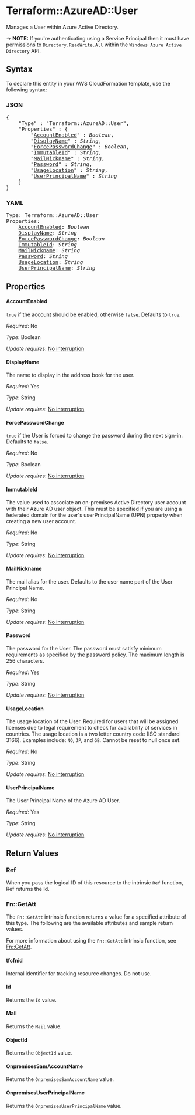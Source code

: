 # Terraform::AzureAD::User

Manages a User within Azure Active Directory.

-> **NOTE:** If you're authenticating using a Service Principal then it must have permissions to `Directory.ReadWrite.All` within the `Windows Azure Active Directory` API.

## Syntax

To declare this entity in your AWS CloudFormation template, use the following syntax:

### JSON

<pre>
{
    "Type" : "Terraform::AzureAD::User",
    "Properties" : {
        "<a href="#accountenabled" title="AccountEnabled">AccountEnabled</a>" : <i>Boolean</i>,
        "<a href="#displayname" title="DisplayName">DisplayName</a>" : <i>String</i>,
        "<a href="#forcepasswordchange" title="ForcePasswordChange">ForcePasswordChange</a>" : <i>Boolean</i>,
        "<a href="#immutableid" title="ImmutableId">ImmutableId</a>" : <i>String</i>,
        "<a href="#mailnickname" title="MailNickname">MailNickname</a>" : <i>String</i>,
        "<a href="#password" title="Password">Password</a>" : <i>String</i>,
        "<a href="#usagelocation" title="UsageLocation">UsageLocation</a>" : <i>String</i>,
        "<a href="#userprincipalname" title="UserPrincipalName">UserPrincipalName</a>" : <i>String</i>
    }
}
</pre>

### YAML

<pre>
Type: Terraform::AzureAD::User
Properties:
    <a href="#accountenabled" title="AccountEnabled">AccountEnabled</a>: <i>Boolean</i>
    <a href="#displayname" title="DisplayName">DisplayName</a>: <i>String</i>
    <a href="#forcepasswordchange" title="ForcePasswordChange">ForcePasswordChange</a>: <i>Boolean</i>
    <a href="#immutableid" title="ImmutableId">ImmutableId</a>: <i>String</i>
    <a href="#mailnickname" title="MailNickname">MailNickname</a>: <i>String</i>
    <a href="#password" title="Password">Password</a>: <i>String</i>
    <a href="#usagelocation" title="UsageLocation">UsageLocation</a>: <i>String</i>
    <a href="#userprincipalname" title="UserPrincipalName">UserPrincipalName</a>: <i>String</i>
</pre>

## Properties

#### AccountEnabled

`true` if the account should be enabled, otherwise `false`. Defaults to `true`.

_Required_: No

_Type_: Boolean

_Update requires_: [No interruption](https://docs.aws.amazon.com/AWSCloudFormation/latest/UserGuide/using-cfn-updating-stacks-update-behaviors.html#update-no-interrupt)

#### DisplayName

The name to display in the address book for the user.

_Required_: Yes

_Type_: String

_Update requires_: [No interruption](https://docs.aws.amazon.com/AWSCloudFormation/latest/UserGuide/using-cfn-updating-stacks-update-behaviors.html#update-no-interrupt)

#### ForcePasswordChange

`true` if the User is forced to change the password during the next sign-in. Defaults to `false`.

_Required_: No

_Type_: Boolean

_Update requires_: [No interruption](https://docs.aws.amazon.com/AWSCloudFormation/latest/UserGuide/using-cfn-updating-stacks-update-behaviors.html#update-no-interrupt)

#### ImmutableId

The value used to associate an on-premises Active Directory user account with their Azure AD user object. This must be specified if you are using a federated domain for the user's userPrincipalName (UPN) property when creating a new user account.

_Required_: No

_Type_: String

_Update requires_: [No interruption](https://docs.aws.amazon.com/AWSCloudFormation/latest/UserGuide/using-cfn-updating-stacks-update-behaviors.html#update-no-interrupt)

#### MailNickname

The mail alias for the user. Defaults to the user name part of the User Principal Name.

_Required_: No

_Type_: String

_Update requires_: [No interruption](https://docs.aws.amazon.com/AWSCloudFormation/latest/UserGuide/using-cfn-updating-stacks-update-behaviors.html#update-no-interrupt)

#### Password

The password for the User. The password must satisfy minimum requirements as specified by the password policy. The maximum length is 256 characters.

_Required_: Yes

_Type_: String

_Update requires_: [No interruption](https://docs.aws.amazon.com/AWSCloudFormation/latest/UserGuide/using-cfn-updating-stacks-update-behaviors.html#update-no-interrupt)

#### UsageLocation

The usage location of the User. Required for users that will be assigned licenses due to legal requirement to check for availability of services in countries. The usage location is a two letter country code (ISO standard 3166). Examples include: `NO`, `JP`, and `GB`. Cannot be reset to null once set.

_Required_: No

_Type_: String

_Update requires_: [No interruption](https://docs.aws.amazon.com/AWSCloudFormation/latest/UserGuide/using-cfn-updating-stacks-update-behaviors.html#update-no-interrupt)

#### UserPrincipalName

The User Principal Name of the Azure AD User.

_Required_: Yes

_Type_: String

_Update requires_: [No interruption](https://docs.aws.amazon.com/AWSCloudFormation/latest/UserGuide/using-cfn-updating-stacks-update-behaviors.html#update-no-interrupt)

## Return Values

### Ref

When you pass the logical ID of this resource to the intrinsic `Ref` function, Ref returns the Id.

### Fn::GetAtt

The `Fn::GetAtt` intrinsic function returns a value for a specified attribute of this type. The following are the available attributes and sample return values.

For more information about using the `Fn::GetAtt` intrinsic function, see [Fn::GetAtt](https://docs.aws.amazon.com/AWSCloudFormation/latest/UserGuide/intrinsic-function-reference-getatt.html).

#### tfcfnid

Internal identifier for tracking resource changes. Do not use.

#### Id

Returns the <code>Id</code> value.

#### Mail

Returns the <code>Mail</code> value.

#### ObjectId

Returns the <code>ObjectId</code> value.

#### OnpremisesSamAccountName

Returns the <code>OnpremisesSamAccountName</code> value.

#### OnpremisesUserPrincipalName

Returns the <code>OnpremisesUserPrincipalName</code> value.

